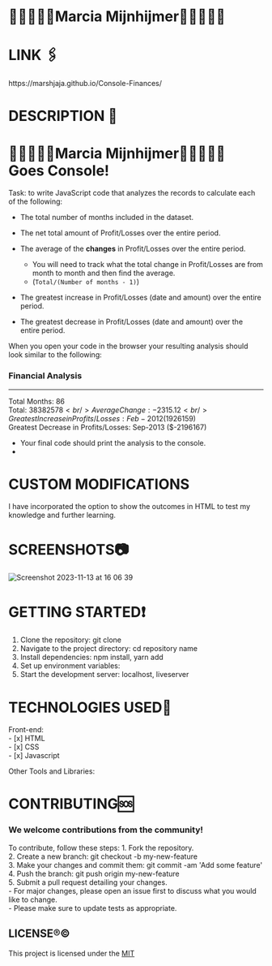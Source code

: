 # 👩🏾‍💻🏳️‍🌈Marcia Mijnhijmer🏳️‍🌈👩🏾‍💻



<h1> LINK 🖇️</h1>
https://marshjaja.github.io/Console-Finances/

 <h1>DESCRIPTION 📖</h1>

# 👩🏾‍💻🏳️‍🌈Marcia Mijnhijmer🏳️‍🌈👩🏾‍💻 Goes Console! 

Task: to write JavaScript code that analyzes the records to calculate each of the following:

- The total number of months included in the dataset.

- The net total amount of Profit/Losses over the entire period.

- The average of the **changes** in Profit/Losses over the entire period.

  - You will need to track what the total change in Profit/Losses are from month to month and then find the average.
  - (`Total/(Number of months - 1)`)

- The greatest increase in Profit/Losses (date and amount) over the entire period.

- The greatest decrease in Profit/Losses (date and amount) over the entire period.

When you open your code in the browser your resulting analysis should look similar to the following:

### Financial Analysis
----------------
Total Months: 86 <br/>
Total: $38382578 <br/>
Average Change: -2315.12 <br/>
Greatest Increase in Profits/Losses: Feb-2012 ($1926159) <br/>
Greatest Decrease in Profits/Losses: Sep-2013 ($-2196167) <br/>

- Your final code should print the analysis to the console.
- 
# CUSTOM MODIFICATIONS
I have incorporated the option to show the outcomes in HTML to test my knowledge and further learning.

<h1>SCREENSHOTS📷</h1>

![Screenshot 2023-11-13 at 16 06 39](https://github.com/marshjaja/Console-Finances/assets/114920895/930dfb9b-a711-4945-b6c0-48f5904f8fa5)

<h1>GETTING STARTED❗</h1>

1. Clone the repository: git clone <repository-url>
2. Navigate to the project directory: cd repository name
3. Install dependencies: npm install, yarn add
4. Set up environment variables:
5. Start the development server: localhost, liveserver

<h1>TECHNOLOGIES USED📶</h1>
Front-end: 
<br/>
- [x] HTML <br/>
- [x] CSS <br/>
- [x] Javascript <br/>

Other Tools and Libraries:

<h1>CONTRIBUTING🆘</h1>
<h3>We welcome contributions from the community!</h3> 
To contribute, follow these steps:
1. Fork the repository. <br>
2. Create a new branch: git checkout -b my-new-feature <br>
3. Make your changes and commit them: git commit -am 'Add some feature'<br>
4. Push the branch: git push origin my-new-feature <br>
5. Submit a pull request detailing your changes. <br>
- For major changes, please open an issue first to discuss what you would like to change. <br>
- Please make sure to update tests as appropriate.

## LICENSE®©

This project is licensed under the [MIT](LICENSE)
